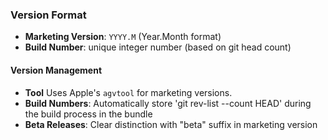 ### Version Format
- **Marketing Version**: `YYYY.M` (Year.Month format)
- **Build Number**: unique integer number (based on git head count)


#### Version Management
- **Tool** Uses Apple's `agvtool` for marketing versions.
- **Build Numbers**: Automatically store 'git rev-list --count HEAD' during the build process in the bundle 
- **Beta Releases**: Clear distinction with "beta" suffix in marketing version